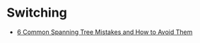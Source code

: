 # Switching

- [6 Common Spanning Tree Mistakes and How to Avoid Them](https://www.auvik.com/franklyit/blog/spanning-tree-mistakes/)